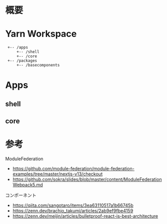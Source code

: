 # 概要

# Yarn Workspace

```
 +-- /apps
     +-- /shell
     +-- /core
 +-- /packages
     +-- /basecomponents
```

# Apps

## shell

## core


# 参考

ModuleFederation
- https://github.com/module-federation/module-federation-examples/tree/master/nextjs-v13/checkout
- https://github.com/sokra/slides/blob/master/content/ModuleFederationWebpack5.md

コンポーネント
- https://qiita.com/sangotaro/items/3ea63110517a1b66745b
- https://zenn.dev/brachio_takumi/articles/2ab9ef9fbe4159
- https://zenn.dev/meijin/articles/bulletproof-react-is-best-architecture